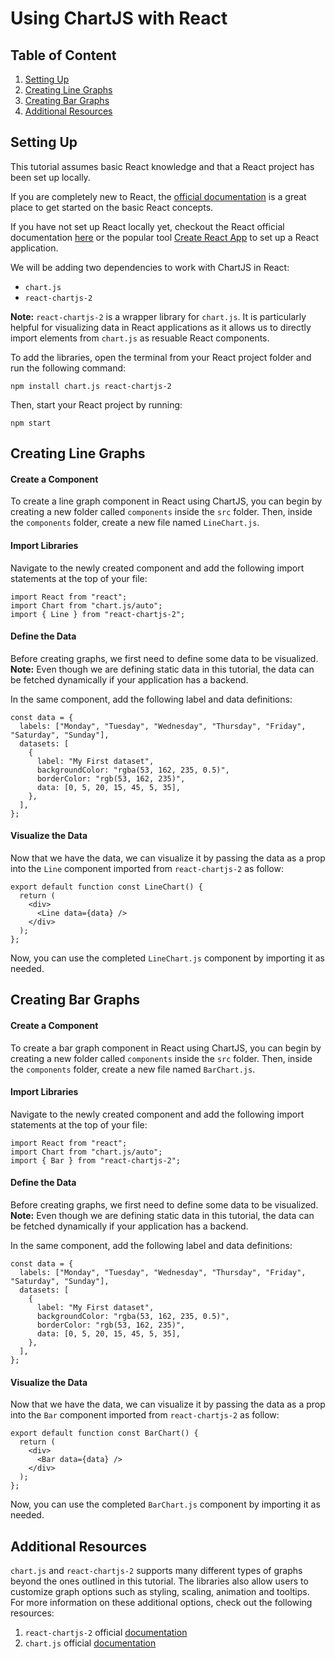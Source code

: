 # Using ChartJS with React

## Table of Content
1. [Setting Up](#setting-up)
2. [Creating Line Graphs](#creating-bar-graphs)
3. [Creating Bar Graphs](#creating-bar-graphs)
4. [Additional Resources](#additional-resources)

## Setting Up
This tutorial assumes basic React knowledge and that a React project has been set up locally. 

If you are completely new to React, the [official documentation](https://react.dev/learn) is a great place to get started on the basic React concepts.

If you have not set up React locally yet, checkout the React official documentation [here](https://react.dev/learn/installation) or the popular tool [Create React App](https://create-react-app.dev/docs/getting-started) to set up a React application.

We will be adding two dependencies to work with ChartJS in React:
- `chart.js`
- `react-chartjs-2`

**Note:** `react-chartjs-2` is a wrapper library for `chart.js`. It is particularly helpful for visualizing data in React applications as it allows us to directly import elements from `chart.js` as resuable React components.

To add the libraries, open the terminal from your React project folder and run the following command:

```
npm install chart.js react-chartjs-2
```
Then, start your React project by running:

```
npm start
```

## Creating Line Graphs

#### Create a Component
To create a line graph component in React using ChartJS, you can begin by creating a new folder called `components` inside the `src` folder. Then, inside the `components` folder, create a new file named `LineChart.js`.

#### Import Libraries
Navigate to the newly created component and add the following import statements at the top of your file:

```
import React from "react";
import Chart from "chart.js/auto";
import { Line } from "react-chartjs-2";
```

#### Define the Data
Before creating graphs, we first need to define some data to be visualized. 
**Note:** Even though we are defining static data in this tutorial, the data can be fetched dynamically if your application has a backend.

In the same component, add the following label and data definitions:

```
const data = {
  labels: ["Monday", "Tuesday", "Wednesday", "Thursday", "Friday", "Saturday", "Sunday"],
  datasets: [
    {
      label: "My First dataset",
      backgroundColor: "rgba(53, 162, 235, 0.5)",
      borderColor: "rgb(53, 162, 235)",
      data: [0, 5, 20, 15, 45, 5, 35],
    },
  ],
};
```

#### Visualize the Data
Now that we have the data, we can visualize it by passing the data as a prop into the `Line` component imported from `react-chartjs-2` as follow:

```
export default function const LineChart() {
  return (
    <div>
      <Line data={data} />
    </div>
  );
};
```

Now, you can use the completed `LineChart.js` component by importing it as needed.

## Creating Bar Graphs

#### Create a Component
To create a bar graph component in React using ChartJS, you can begin by creating a new folder called `components` inside the `src` folder. Then, inside the `components` folder, create a new file named `BarChart.js`.

#### Import Libraries
Navigate to the newly created component and add the following import statements at the top of your file:

```
import React from "react";
import Chart from "chart.js/auto";
import { Bar } from "react-chartjs-2";
```

#### Define the Data
Before creating graphs, we first need to define some data to be visualized. 
**Note:** Even though we are defining static data in this tutorial, the data can be fetched dynamically if your application has a backend.

In the same component, add the following label and data definitions:

```
const data = {
  labels: ["Monday", "Tuesday", "Wednesday", "Thursday", "Friday", "Saturday", "Sunday"],
  datasets: [
    {
      label: "My First dataset",
      backgroundColor: "rgba(53, 162, 235, 0.5)",
      borderColor: "rgb(53, 162, 235)",
      data: [0, 5, 20, 15, 45, 5, 35],
    },
  ],
};
```

#### Visualize the Data
Now that we have the data, we can visualize it by passing the data as a prop into the `Bar` component imported from `react-chartjs-2` as follow:

```
export default function const BarChart() {
  return (
    <div>
      <Bar data={data} />
    </div>
  );
};
```

Now, you can use the completed `BarChart.js` component by importing it as needed.

## Additional Resources
`chart.js` and `react-chartjs-2` supports many different types of graphs beyond the ones outlined in this tutorial. The libraries also allow users to customize graph options such as styling, scaling, animation and tooltips. For more information on these additional options, check out the following resources:

1. `react-chartjs-2` official [documentation](https://react-chartjs-2.js.org/)
2. `chart.js` official [documentation](https://www.chartjs.org/docs/latest/)